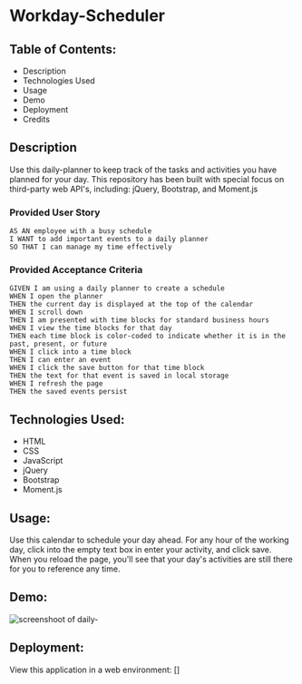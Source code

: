 # Workday-Scheduler

## Table of Contents:

- Description
- Technologies Used
- Usage
- Demo
- Deployment
- Credits

## Description

Use this daily-planner to keep track of the tasks and activities you have planned for your day. This repository has been built with special focus on third-party web API's, including: jQuery, Bootstrap, and Moment.js

### Provided User Story

```
AS AN employee with a busy schedule
I WANT to add important events to a daily planner
SO THAT I can manage my time effectively
```

### Provided Acceptance Criteria

```
GIVEN I am using a daily planner to create a schedule
WHEN I open the planner
THEN the current day is displayed at the top of the calendar
WHEN I scroll down
THEN I am presented with time blocks for standard business hours
WHEN I view the time blocks for that day
THEN each time block is color-coded to indicate whether it is in the past, present, or future
WHEN I click into a time block
THEN I can enter an event
WHEN I click the save button for that time block
THEN the text for that event is saved in local storage
WHEN I refresh the page
THEN the saved events persist
```

## Technologies Used:

- HTML
- CSS
- JavaScript
- jQuery
- Bootstrap
- Moment.js

## Usage:

Use this calendar to schedule your day ahead. For any hour of the working day, click into the empty text box in enter your activity, and click save. When you reload the page, you'll see that your day's activities are still there for you to reference any time.

## Demo:

<img src="placeholder" alt="screenshoot of daily-">

## Deployment:

View this application in a web environment: []

